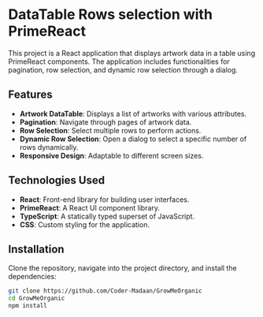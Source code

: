 # DataTable Rows selection with PrimeReact

This project is a React application that displays artwork data in a table using PrimeReact components. The application includes functionalities for pagination, row selection, and dynamic row selection through a dialog.

## Features

- **Artwork DataTable**: Displays a list of artworks with various attributes.
- **Pagination**: Navigate through pages of artwork data.
- **Row Selection**: Select multiple rows to perform actions.
- **Dynamic Row Selection**: Open a dialog to select a specific number of rows dynamically.
- **Responsive Design**: Adaptable to different screen sizes.

## Technologies Used

- **React**: Front-end library for building user interfaces.
- **PrimeReact**: A React UI component library.
- **TypeScript**: A statically typed superset of JavaScript.
- **CSS**: Custom styling for the application.

## Installation

Clone the repository, navigate into the project directory, and install the dependencies:

```bash
git clone https://github.com/Coder-Madaan/GrowMeOrganic
cd GrowMeOrganic
npm install
